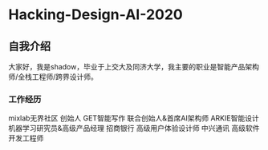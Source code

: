 # Hacking-Design-AI-2020

## 自我介绍 
大家好，我是shadow，毕业于上交大及同济大学，我主要的职业是智能产品架构师/全栈工程师/跨界设计师。 

### 工作经历
mixlab无界社区 创始人
GET智能写作 联合创始人&首席AI架构师
ARKIE智能设计 机器学习研究员&高级产品经理
招商银行 高级用户体验设计师
中兴通讯 高级软件开发工程师


